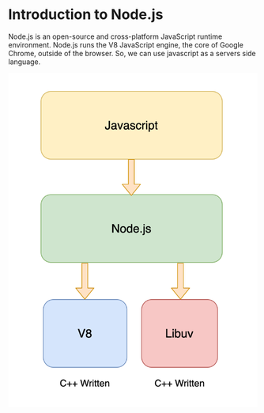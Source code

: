 # Introduction to Node.js

Node.js is an open-source and cross-platform JavaScript runtime environment. Node.js runs the V8 JavaScript engine, the core of Google Chrome, outside of the browser. So, we can use javascript as a servers side language.

![node and v8](node_v8.png)